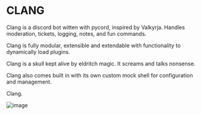# CLANG

Clang is a discord bot witten with pycord, inspired by Valkyrja. Handles moderation, tickets, logging, notes, and fun commands.

Clang is fully modular, extensible and extendable with functionality to dynamically load plugins.

Clang is a skull kept alive by eldritch magic. It screams and talks nonsense.

Clang also comes built in with its own custom mock shell for configuration and management.

Clang.

![image](https://i.imgur.com/UbjUrys.png)
